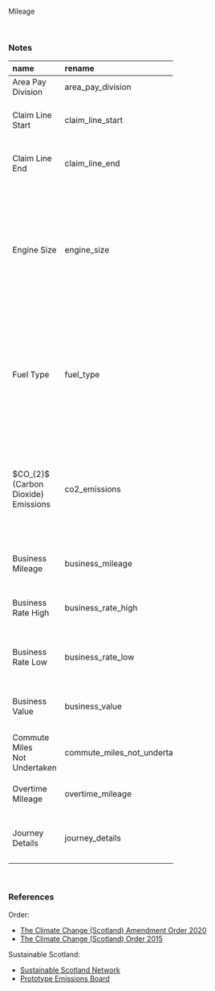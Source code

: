 <br>

Mileage

<br>

### Notes

<table style="width: 65%;">
    <colgroup>
        <col span="1" style="width: 8.0%;">
        <col span="1" style="width: 8.0%;">
        <col span="1" style="width: 41.0%;">
    </colgroup>
    <thead><tr style="text-align: left">
        <th>name</th><th>rename</th><th>notes</th></tr>
    </thead>
    <tr><td>Area Pay Division</td><td>area_pay_division</td><td>str</td></tr>
    <tr><td>Claim Line Start</td><td>claim_line_start</td><td>From: yyyy/mm/dd $\rightarrow$ yyyy-mm-dd</td></tr>
    <tr><td>Claim Line End</td><td>claim_line_end</td><td>From: yyyy/mm/dd $\rightarrow$ yyyy-mm-dd</td></tr>
    <tr><td>Engine Size</td><td>engine_size</td><td><ul><li>float setting</li><li>The unit of measure is cubic centimetres.  It<br>is quite possible that some values are litres.</li></ul></td></tr>
    <tr><td>Fuel Type</td><td>fuel_type</td><td><ul><li>str</li><li>set to lower case</li><li>ascertain categories: diesel, electric, <br>hybrid, unleaded, unknown</li></ul></td></tr>
    <tr><td>$CO_{2}$ (Carbon<br>Dioxide) Emissions</td><td>co2_emissions</td><td><ul><li>float setting</li><li>The unit of measure is grams of carbon dioxide<br>per kilometre (gCO2/km).</li></ul></td></tr>
    <tr><td>Business Mileage</td><td>business_mileage</td><td><ul><li>float setting</li><li>miles</li></ul></td></tr>
    <tr><td>Business Rate High</td><td>business_rate_high</td><td><ul><li>float</li><li>pence per mile</li></ul></td></tr>
    <tr><td>Business Rate Low</td><td>business_rate_low</td><td><ul><li>float</li><li>pence per mile</li></ul></td></tr>
    <tr><td>Business Value</td><td>business_value</td><td><ul><li>float</li><li>pound sterling</li></ul></td></tr>
    <tr><td>Commute Miles<br>Not Undertaken</td><td>commute_miles_not_undertaken</td><td><ul><li>float setting</li><li>miles</li></ul></td></tr>
    <tr><td>Overtime Mileage</td><td>overtime_mileage</td><td><ul><li>float setting</li><li>miles</li></ul></td></tr>
    <tr><td>Journey Details</td><td>journey_details</td><td><ul><li>str</li><li>set to lower case</li></ul></td></tr>
</table>

<br>

### References

Order:
* [The Climate Change (Scotland) Amendment Order 2020](https://www.legislation.gov.uk/ssi/2020/281/made/data.pdf)
* [The Climate Change (Scotland) Order 2015](https://www.legislation.gov.uk/ssi/2015/347/made/data.pdf)

Sustainable Scotland:
* [Sustainable Scotland Network](https://sustainablescotlandnetwork.org/reports)
* [Prototype Emissions Board](https://scotland.shinyapps.io/phs-nhs-emissions-pra)

<br>
<br>

<br>
<br>

<br>
<br>

<br>
<br>
